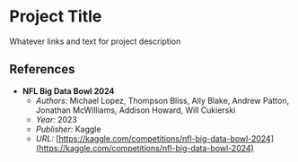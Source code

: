 # Project Title
Whatever links and text for project description

## References

- **NFL Big Data Bowl 2024**
  - *Authors:* Michael Lopez, Thompson Bliss, Ally Blake, Andrew Patton, Jonathan McWilliams, Addison Howard, Will Cukierski
  - *Year:* 2023
  - *Publisher:* Kaggle
  - *URL:* [https://kaggle.com/competitions/nfl-big-data-bowl-2024](https://kaggle.com/competitions/nfl-big-data-bowl-2024)
